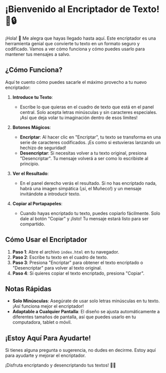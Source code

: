 # ¡Bienvenido al Encriptador de Texto! 🎉🔒

¡Hola! 👋 Me alegra que hayas llegado hasta aquí. Este encriptador es una herramienta genial que convierte tu texto en un formato seguro y codificado. Vamos a ver cómo funciona y cómo puedes usarlo para mantener tus mensajes a salvo.

## ¿Cómo Funciona?

Aquí te cuento cómo puedes sacarle el máximo provecho a tu nuevo encriptador:

1. **Introduce tu Texto**:
   - Escribe lo que quieras en el cuadro de texto que está en el panel central. Solo acepta letras minúsculas y sin caracteres especiales. ¡Así que deja volar tu imaginación dentro de esos límites!

2. **Botones Mágicos**:
   - **Encriptar**: Al hacer clic en "Encriptar", tu texto se transforma en una serie de caracteres codificados. ¡Es como si estuvieras lanzando un hechizo de seguridad!
   - **Desencriptar**: Si necesitas volver a tu texto original, presiona "Desencriptar". Tu mensaje volverá a ser como lo escribiste al principio.

3. **Ver el Resultado**:
   - En el panel derecho verás el resultado. Si no has encriptado nada, habrá una imagen simpática (¡sí, el Muñeco!) y un mensaje invitándote a introducir texto.

4. **Copiar al Portapapeles**:
   - Cuando hayas encriptado tu texto, puedes copiarlo fácilmente. Solo dale al botón "Copiar" y ¡listo! Tu mensaje estará listo para ser compartido.

## Cómo Usar el Encriptador

1. **Paso 1**: Abre el archivo `index.html` en tu navegador.
2. **Paso 2**: Escribe tu texto en el cuadro de texto.
3. **Paso 3**: Presiona "Encriptar" para obtener el texto encriptado o "Desencriptar" para volver al texto original.
4. **Paso 4**: Si quieres copiar el texto encriptado, presiona "Copiar".

## Notas Rápidas

- **Solo Minúsculas**: Asegúrate de usar solo letras minúsculas en tu texto. ¡Así funciona mejor el encriptador!
- **Adaptable a Cualquier Pantalla**: El diseño se ajusta automáticamente a diferentes tamaños de pantalla, así que puedes usarlo en tu computadora, tablet o móvil.

## ¡Estoy Aquí Para Ayudarte!

Si tienes alguna pregunta o sugerencia, no dudes en decirme. Estoy aquí para ayudarte y mejorar el encriptador.

¡Disfruta encriptando y desencriptando tus textos! 🎉🔐
